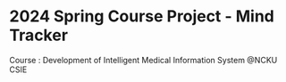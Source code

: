 # 2024 Spring Course Project - Mind Tracker
Course : Development of Intelligent Medical Information System @NCKU CSIE
